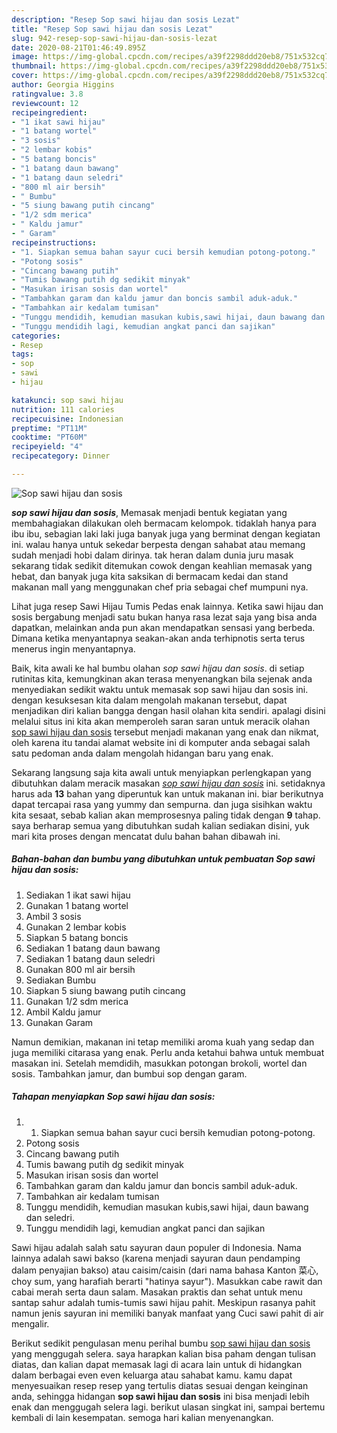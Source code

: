 ```yaml
---
description: "Resep Sop sawi hijau dan sosis Lezat"
title: "Resep Sop sawi hijau dan sosis Lezat"
slug: 942-resep-sop-sawi-hijau-dan-sosis-lezat
date: 2020-08-21T01:46:49.895Z
image: https://img-global.cpcdn.com/recipes/a39f2298ddd20eb8/751x532cq70/sop-sawi-hijau-dan-sosis-foto-resep-utama.jpg
thumbnail: https://img-global.cpcdn.com/recipes/a39f2298ddd20eb8/751x532cq70/sop-sawi-hijau-dan-sosis-foto-resep-utama.jpg
cover: https://img-global.cpcdn.com/recipes/a39f2298ddd20eb8/751x532cq70/sop-sawi-hijau-dan-sosis-foto-resep-utama.jpg
author: Georgia Higgins
ratingvalue: 3.8
reviewcount: 12
recipeingredient:
- "1 ikat sawi hijau"
- "1 batang wortel"
- "3 sosis"
- "2 lembar kobis"
- "5 batang boncis"
- "1 batang daun bawang"
- "1 batang daun seledri"
- "800 ml air bersih"
- " Bumbu"
- "5 siung bawang putih cincang"
- "1/2 sdm merica"
- " Kaldu jamur"
- " Garam"
recipeinstructions:
- "1. Siapkan semua bahan sayur cuci bersih kemudian potong-potong."
- "Potong sosis"
- "Cincang bawang putih"
- "Tumis bawang putih dg sedikit minyak"
- "Masukan irisan sosis dan wortel"
- "Tambahkan garam dan kaldu jamur dan boncis sambil aduk-aduk."
- "Tambahkan air kedalam tumisan"
- "Tunggu mendidih, kemudian masukan kubis,sawi hijai, daun bawang dan seledri."
- "Tunggu mendidih lagi, kemudian angkat panci dan sajikan"
categories:
- Resep
tags:
- sop
- sawi
- hijau

katakunci: sop sawi hijau 
nutrition: 111 calories
recipecuisine: Indonesian
preptime: "PT11M"
cooktime: "PT60M"
recipeyield: "4"
recipecategory: Dinner

---
```



![Sop sawi hijau dan sosis](https://img-global.cpcdn.com/recipes/a39f2298ddd20eb8/751x532cq70/sop-sawi-hijau-dan-sosis-foto-resep-utama.jpg)

<b><i>sop sawi hijau dan sosis</i></b>, Memasak menjadi bentuk kegiatan yang membahagiakan dilakukan oleh bermacam kelompok. tidaklah hanya para ibu ibu, sebagian laki laki juga banyak juga yang berminat dengan kegiatan ini. walau hanya untuk sekedar berpesta dengan sahabat atau memang sudah menjadi hobi dalam dirinya. tak heran dalam dunia juru masak sekarang tidak sedikit ditemukan cowok dengan keahlian memasak yang hebat, dan banyak juga kita saksikan di bermacam kedai dan stand makanan mall yang menggunakan chef pria sebagai chef mumpuni nya.

Lihat juga resep Sawi Hijau Tumis Pedas enak lainnya. Ketika sawi hijau dan sosis bergabung menjadi satu bukan hanya rasa lezat saja yang bisa anda dapatkan, melainkan anda pun akan mendapatkan sensasi yang berbeda. Dimana ketika menyantapnya seakan-akan anda terhipnotis serta terus menerus ingin menyantapnya.

Baik, kita awali ke hal bumbu olahan <i>sop sawi hijau dan sosis</i>. di setiap rutinitas kita, kemungkinan akan terasa menyenangkan bila sejenak anda menyediakan sedikit waktu untuk memasak sop sawi hijau dan sosis ini. dengan kesuksesan kita dalam mengolah makanan tersebut, dapat menjadikan diri kalian bangga dengan hasil olahan kita sendiri. apalagi disini melalui situs ini kita akan memperoleh saran saran untuk meracik olahan <u>sop sawi hijau dan sosis</u> tersebut menjadi makanan yang enak dan nikmat, oleh karena itu tandai alamat website ini di komputer anda sebagai salah satu pedoman anda dalam mengolah hidangan baru yang enak.


Sekarang langsung saja kita awali untuk menyiapkan perlengkapan yang dibutuhkan dalam meracik masakan <u><i>sop sawi hijau dan sosis</i></u> ini. setidaknya harus ada <b>13</b> bahan yang diperuntuk kan untuk makanan ini. biar berikutnya dapat tercapai rasa yang yummy dan sempurna. dan juga sisihkan waktu kita sesaat, sebab kalian akan memprosesnya paling tidak dengan <b>9</b> tahap. saya berharap semua yang dibutuhkan sudah kalian sediakan disini, yuk mari kita proses dengan mencatat dulu bahan bahan dibawah ini.

<!--inarticleads1-->

##### Bahan-bahan dan bumbu yang dibutuhkan untuk pembuatan Sop sawi hijau dan sosis:

1. Sediakan 1 ikat sawi hijau
1. Gunakan 1 batang wortel
1. Ambil 3 sosis
1. Gunakan 2 lembar kobis
1. Siapkan 5 batang boncis
1. Sediakan 1 batang daun bawang
1. Sediakan 1 batang daun seledri
1. Gunakan 800 ml air bersih
1. Sediakan  Bumbu
1. Siapkan 5 siung bawang putih cincang
1. Gunakan 1/2 sdm merica
1. Ambil  Kaldu jamur
1. Gunakan  Garam


Namun demikian, makanan ini tetap memiliki aroma kuah yang sedap dan juga memiliki citarasa yang enak. Perlu anda ketahui bahwa untuk membuat masakan ini. Setelah memdidih, masukkan potongan brokoli, wortel dan sosis. Tambahkan jamur, dan bumbui sop dengan garam. 

<!--inarticleads2-->

##### Tahapan menyiapkan Sop sawi hijau dan sosis:

1. 1. Siapkan semua bahan sayur cuci bersih kemudian potong-potong.
1. Potong sosis
1. Cincang bawang putih
1. Tumis bawang putih dg sedikit minyak
1. Masukan irisan sosis dan wortel
1. Tambahkan garam dan kaldu jamur dan boncis sambil aduk-aduk.
1. Tambahkan air kedalam tumisan
1. Tunggu mendidih, kemudian masukan kubis,sawi hijai, daun bawang dan seledri.
1. Tunggu mendidih lagi, kemudian angkat panci dan sajikan


Sawi hijau adalah salah satu sayuran daun populer di Indonesia. Nama lainnya adalah sawi bakso (karena menjadi sayuran daun pendamping dalam penyajian bakso) atau caisim/caisin (dari nama bahasa Kanton 菜心, choy sum, yang harafiah berarti &#34;hatinya sayur&#34;). Masukkan cabe rawit dan cabai merah serta daun salam. Masakan praktis dan sehat untuk menu santap sahur adalah tumis-tumis sawi hijau pahit. Meskipun rasanya pahit namun jenis sayuran ini memiliki banyak manfaat yang Cuci sawi pahit di air mengalir. 

Berikut sedikit pengulasan menu perihal bumbu <u>sop sawi hijau dan sosis</u> yang menggugah selera. saya harapkan kalian bisa paham dengan tulisan diatas, dan kalian dapat memasak lagi di acara lain untuk di hidangkan dalam berbagai even even keluarga atau sahabat kamu. kamu dapat menyesuaikan resep resep yang tertulis diatas sesuai dengan keinginan anda, sehingga hidangan <b>sop sawi hijau dan sosis</b> ini bisa menjadi lebih enak dan menggugah selera lagi. berikut ulasan singkat ini, sampai bertemu kembali di lain kesempatan. semoga hari kalian menyenangkan.
